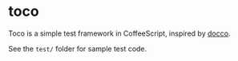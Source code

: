 toco
====

Toco is a simple test framework in CoffeeScript, inspired by [docco](http://github.com/jashkenas/docco).

See the `test/` folder for sample test code.
